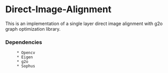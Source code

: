 # Direct-Image-Alignment

This is an implementation of a single layer direct image alignment with g2o graph optimization library.

### Dependencies

         * Opencv
         * Eigen
         * g2o
         * Sophus


